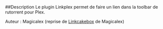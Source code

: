 ##Description
Le plugin Linkplex permet de faire un lien dans la toolbar de rutorrent pour Plex.


Auteur : Magicalex (reprise de [Linkcakebox](https://github.com/Cakebox/linkcakebox/) de Magicalex)
